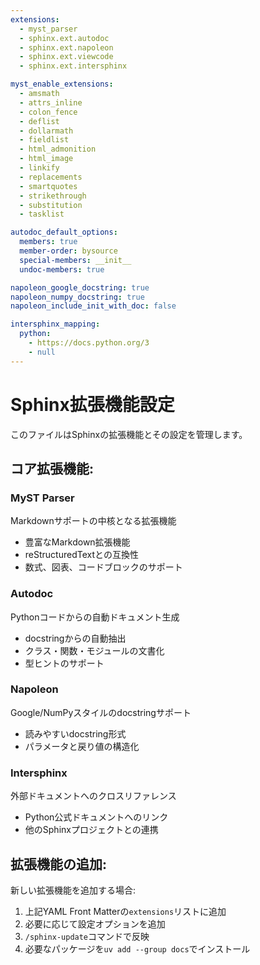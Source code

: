 ```yaml
---
extensions:
  - myst_parser
  - sphinx.ext.autodoc
  - sphinx.ext.napoleon
  - sphinx.ext.viewcode
  - sphinx.ext.intersphinx

myst_enable_extensions:
  - amsmath
  - attrs_inline
  - colon_fence
  - deflist
  - dollarmath
  - fieldlist
  - html_admonition
  - html_image
  - linkify
  - replacements
  - smartquotes
  - strikethrough
  - substitution
  - tasklist

autodoc_default_options:
  members: true
  member-order: bysource
  special-members: __init__
  undoc-members: true

napoleon_google_docstring: true
napoleon_numpy_docstring: true
napoleon_include_init_with_doc: false

intersphinx_mapping:
  python:
    - https://docs.python.org/3
    - null
---
```


# Sphinx拡張機能設定

このファイルはSphinxの拡張機能とその設定を管理します。

## コア拡張機能:

### **MyST Parser**
Markdownサポートの中核となる拡張機能
- 豊富なMarkdown拡張機能
- reStructuredTextとの互換性
- 数式、図表、コードブロックのサポート

### **Autodoc**
Pythonコードからの自動ドキュメント生成
- docstringからの自動抽出
- クラス・関数・モジュールの文書化
- 型ヒントのサポート

### **Napoleon**
Google/NumPyスタイルのdocstringサポート
- 読みやすいdocstring形式
- パラメータと戻り値の構造化

### **Intersphinx**
外部ドキュメントへのクロスリファレンス
- Python公式ドキュメントへのリンク
- 他のSphinxプロジェクトとの連携

## 拡張機能の追加:

新しい拡張機能を追加する場合:
1. 上記YAML Front Matterの`extensions`リストに追加
2. 必要に応じて設定オプションを追加
3. `/sphinx-update`コマンドで反映
4. 必要なパッケージを`uv add --group docs`でインストール